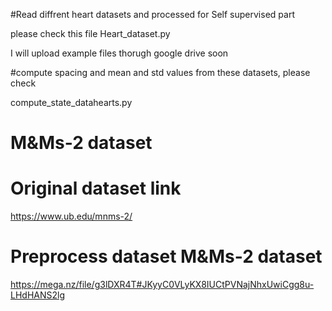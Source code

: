#Read diffrent heart datasets and processed for Self supervised part

please check this file
Heart_dataset.py

I will upload example files thorugh google drive soon

#compute spacing and mean and std values from these datasets, please check

compute_state_datahearts.py

# M&Ms-2 dataset

# Original dataset link 

https://www.ub.edu/mnms-2/

# Preprocess dataset M&Ms-2 dataset

https://mega.nz/file/g3lDXR4T#JKyyC0VLyKX8IUCtPVNajNhxUwiCgg8u-LHdHANS2lg


